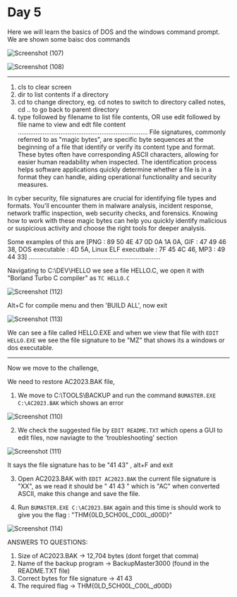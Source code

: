 # Day 5
Here we will learn the basics of DOS and the windows command prompt. We are shown some baisc dos commands

![Screenshot (107)](https://github.com/nAYANko/TryHackMe-AoC/assets/147973815/e92722d2-d4ab-4e37-979a-f51848acffaf)

![Screenshot (108)](https://github.com/nAYANko/TryHackMe-AoC/assets/147973815/490e4ee6-965c-4b32-9e80-ceee10dbc7d2)

********
1. cls to clear screen
2. dir to list contents if a directory
3. cd to change directory, eg. cd notes to switch to directory called notes, cd .. to go back to parent directory
4. type followed by filename to list file contents, OR use edit followed by file name to view and edt file content
.........................................................................
File signatures, commonly referred to as "magic bytes", are specific byte sequences at the beginning of a file that identify or verify its content type and format. These bytes often have corresponding ASCII characters, allowing for easier human readability when inspected. The identification process helps software applications quickly determine whether a file is in a format they can handle, aiding operational functionality and security measures.

In cyber security, file signatures are crucial for identifying file types and formats. You'll encounter them in malware analysis, incident response, network traffic inspection, web security checks, and forensics. Knowing how to work with these magic bytes can help you quickly identify malicious or suspicious activity and choose the right tools for deeper analysis.

Some examples of this are [PNG : 89 50 4E 47 0D 0A 1A 0A, GIF : 47 49 46 38, DOS executable : 4D 5A, Linux ELF executbale : 7F 45 4C 46, MP3 : 49 44 33]
..........................................................................

Navigating to C:\DEV\HELLO we see a file HELLO.C, we open it with "Borland Turbo C compiler" as `TC HELLO.C`

![Screenshot (112)](https://github.com/nAYANko/TryHackMe-AoC/assets/147973815/bc423543-0f06-405f-9651-8b8b85552d9b)

Alt+C for compile menu and then 'BUILD ALL', now exit

![Screenshot (113)](https://github.com/nAYANko/TryHackMe-AoC/assets/147973815/8fcdda85-cd2b-431b-9565-26a2b566986a)

We can see a file called HELLO.EXE and when we view that file with `EDIT HELLO.EXE`  we see the file signature to be "MZ" that shows its a windows or dos executable.


********

Now we move to the challenge,

We need to restore AC2023.BAK file,

1. We move to C:\TOOLS\BACKUP and run the command `BUMASTER.EXE C:\AC2023.BAK` which shows an error

![Screenshot (110)](https://github.com/nAYANko/TryHackMe-AoC/assets/147973815/6e4c9ff8-4a95-4f3e-9ec9-36b0dd467bbb)

2.  We check the suggested file by `EDIT README.TXT` which opens a GUI to edit files, now naviagte to the 'troubleshooting' section

![Screenshot (111)](https://github.com/nAYANko/TryHackMe-AoC/assets/147973815/31573c62-7f2c-4636-9d50-7c4e7ece25dc)

It says the file signature has to be "41 43" , alt+F and exit

3. Open AC2023.BAK with `EDIT AC2023.BAK` the current file signature is "XX", as we read it should be " 41 43 " which is "AC" when converted ASCII, make this change and save the file.


4. Run `BUMASTER.EXE C:\AC2023.BAK` again and this time is should work to give you the flag : "THM{0LD_5CH00L_C00L_d00D}"

![Screenshot (114)](https://github.com/nAYANko/TryHackMe-AoC/assets/147973815/62a572f9-f164-4e1c-9464-4b3dff9cac88)


ANSWERS TO QUESTIONS:
1. Size of AC2023.BAK -> 12,704 bytes  (dont forget that comma)
2. Name of the backup program -> BackupMaster3000    (found in the README.TXT file)
3. Correct bytes for file signature -> 41 43
4. The required flag -> THM{0LD_5CH00L_C00L_d00D}

